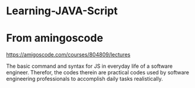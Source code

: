 # Learning-JAVA-Script
# From amingoscode 

https://amigoscode.com/courses/804809/lectures

The basic command and syntax for JS in everyday life of a software engineer.
Therefor, the codes therein are practical codes used by software engineering professionals to accomplish daily tasks realistically.
